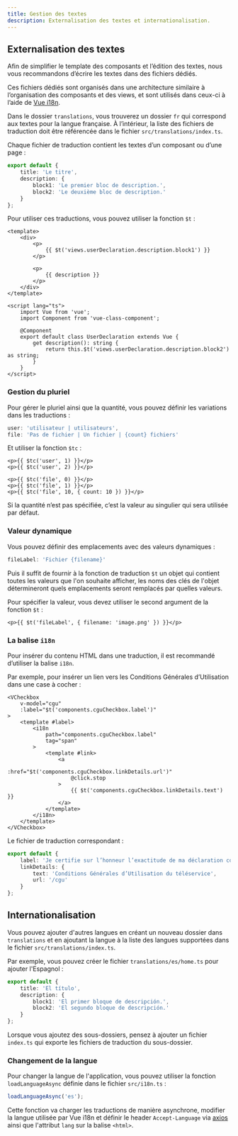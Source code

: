 ```yaml
---
title: Gestion des textes
description: Externalisation des textes et internationalisation.
---
```


## Externalisation des textes

Afin de simplifier le template des composants et l’édition des textes, nous vous recommandons d’écrire les textes dans des fichiers dédiés.

Ces fichiers dédiés sont organisés dans une architecture similaire à l’organisation des composants et des views, et sont utilisés dans ceux-ci à l’aide de [Vue i18n](https://kazupon.github.io/vue-i18n/).

Dans le dossier `translations`, vous trouverez un dossier `fr` qui correspond aux textes pour la langue française. À l’intérieur, la liste des fichiers de traduction doit être référencée dans le fichier `src/translations/index.ts`.

Chaque fichier de traduction contient les textes d’un composant ou d’une page :

```ts
export default {
	title: 'Le titre',
	description: {
		block1: 'Le premier bloc de description.',
		block2: 'Le deuxième bloc de description.'
	}
};
```

Pour utiliser ces traductions, vous pouvez utiliser la fonction `$t` :

```vue
<template>
	<div>
		<p>
			{{ $t('views.userDeclaration.description.block1') }}
		</p>

		<p>
			{{ description }}
		</p>
	</div>
</template>

<script lang="ts">
	import Vue from 'vue';
	import Component from 'vue-class-component';

	@Component
	export default class UserDeclaration extends Vue {
		get description(): string {
			return this.$t('views.userDeclaration.description.block2') as string;
		}
	}
</script>
```

### Gestion du pluriel

Pour gérer le pluriel ainsi que la quantité, vous pouvez définir les variations dans les traductions :

```ts
user: 'utilisateur | utilisateurs',
file: 'Pas de fichier | Un fichier | {count} fichiers'
```

Et utiliser la fonction `$tc` :

```vue
<p>{{ $tc('user', 1) }}</p>
<p>{{ $tc('user', 2) }}</p>

<p>{{ $tc('file', 0) }}</p>
<p>{{ $tc('file', 1) }}</p>
<p>{{ $tc('file', 10, { count: 10 }) }}</p>
```

<doc-alert type="info">
Si la quantité n’est pas spécifiée, c’est la valeur au singulier qui sera utilisée par défaut.
</doc-alert>

### Valeur dynamique

Vous pouvez définir des emplacements avec des valeurs dynamiques :

```ts
fileLabel: 'Fichier {filename}'
```

Puis il suffit de fournir à la fonction de traduction `$t` un objet qui contient toutes les valeurs que l'on souhaite afficher, les noms des clés de l'objet détermineront quels emplacements seront remplacés par quelles valeurs.

Pour spécifier la valeur, vous devez utiliser le second argument de la fonction `$t` :

```vue
<p>{{ $t('fileLabel', { filename: 'image.png' }) }}</p>
```

### La balise `i18n`

Pour insérer du contenu HTML dans une traduction, il est recommandé d’utiliser la balise `i18n`.

Par exemple, pour insérer un lien vers les Conditions Générales d’Utilisation dans une case à cocher :

```vue
<VCheckbox
	v-model="cgu"
	:label="$t('components.cguCheckbox.label')"
>
	<template #label>
		<i18n
			path="components.cguCheckbox.label"
			tag="span"
		>
			<template #link>
				<a
					:href="$t('components.cguCheckbox.linkDetails.url')"
					@click.stop
				>
					{{ $t('components.cguCheckbox.linkDetails.text') }}
				</a>
			</template>
		</i18n>
	</template>
</VCheckbox>
```

Le fichier de traduction correspondant :

```ts
export default {
	label: 'Je certifie sur l’honneur l’exactitude de ma déclaration conformément aux {link}.',
	linkDetails: {
		text: 'Conditions Générales d’Utilisation du téléservice',
		url: '/cgu'
	}
};
```

## Internationalisation

Vous pouvez ajouter d'autres langues en créant un nouveau dossier dans `translations` et en ajoutant la langue à la liste des langues supportées dans le fichier `src/translations/index.ts`.

Par exemple, vous pouvez créer le fichier `translations/es/home.ts` pour ajouter l'Espagnol :

```ts
export default {
	title: 'El título',
	description: {
		block1: 'El primer bloque de descripción.',
		block2: 'El segundo bloque de descripción.'
	}
};
```

<doc-alert type="info">

Lorsque vous ajoutez des sous-dossiers, pensez à ajouter un fichier `index.ts` qui exporte les fichiers de traduction du sous-dossier.

</doc-alert>

### Changement de la langue

Pour changer la langue de l'application, vous pouvez utiliser la fonction `loadLanguageAsync` définie dans le fichier `src/i18n.ts` :

```ts
loadLanguageAsync('es');
```

Cette fonction va charger les traductions de manière asynchrone, modifier la langue utilisée par Vue i18n et définir le header `Accept-Language` via [axios](https://axios-http.com/) ainsi que l'attribut `lang` sur la balise `<html>`.
